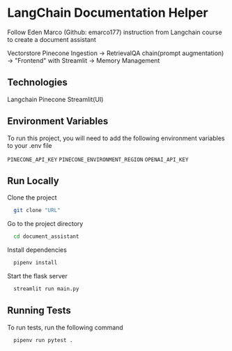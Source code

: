 
# LangChain Documentation Helper

Follow Eden Marco (Github: emarco177) instruction from Langchain course to create a document assistant

Vectorstore Pinecone Ingestion -> RetrievalQA chain(prompt augmentation) -> "Frontend" with Streamlit -> Memory Management

## Technologies
Langchain
Pinecone
Streamlit(UI)

## Environment Variables

To run this project, you will need to add the following environment variables to your .env file

`PINECONE_API_KEY`
`PINECONE_ENVIRONMENT_REGION`
`OPENAI_API_KEY`

## Run Locally

Clone the project

```bash
  git clone "URL"
```

Go to the project directory

```bash
  cd document_assistant
```


Install dependencies

```bash
  pipenv install
```

Start the flask server

```bash
  streamlit run main.py
```


## Running Tests

To run tests, run the following command

```bash
  pipenv run pytest .
```
